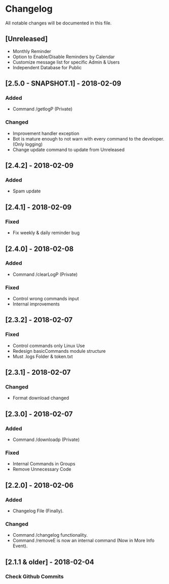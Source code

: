 # Changelog
All notable changes will be documented in this file.

## [Unreleased]
- Monthly Reminder
- Option to Enable/Disable Reminders by Calendar
- Customize message list for specific Admin & Users
- Independent Database for Public

## [2.5.0 - SNAPSHOT.1] - 2018-02-09
### Added
- Command /getlogP (Private)

### Changed
- Improvement handler exception
- Bot is mature enough to not warn with every command to the developer. (Only logging)
- Change update command to update from Unreleased

## [2.4.2] - 2018-02-09
### Added
- Spam update

## [2.4.1] - 2018-02-09
### Fixed
- Fix weekly & daily reminder bug

## [2.4.0] - 2018-02-08
### Added
- Command /clearLogP (Private)

### Fixed
- Control wrong commands input
- Internal improvements


## [2.3.2] - 2018-02-07
### Fixed
- Control commands only Linux Use
- Redesign basicCommands module structure
- Must .logs Folder & token.txt

## [2.3.1] - 2018-02-07
### Changed
- Format download changed

## [2.3.0] - 2018-02-07
### Added
- Command /downloadp (Private)

### Fixed
- Internal Commands in Groups
- Remove Unnecessary Code

## [2.2.0] - 2018-02-06
### Added
- Changelog File (Finally).

### Changed
- Command /changelog functionality.
- Command /removeE is now an internal command (Now in More Info Event).

## [2.1.1 & older] - 2018-02-04
### Check Github Commits
